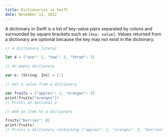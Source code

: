 ```yaml
---
title: Dictionaries in Swift
date: November 12, 2022
---
```


A dictionary in Swift is a list of key-value pairs separated by colons and surrounded by square brackets such as `[key: value]`. Values returned from a dictionary are optional because the key may not exist in the dictionary.

```swift
// A dictionary literal

let d = ["one": 1, "two": 2, "three": 3]

// An empty dictionary

var e: [String: Int] = [:]

// Get a value from a dictionary

var fruits = ["apples": 1, "oranges": 3]
print(fruits["oranges"])
// Prints an optional 3

// Add an item to a dictionary

fruits["berries": 8]
print(fruits)
// Prints a dictionary containing ["apples": 1, "oranges": 3, "berries": 8]
```
